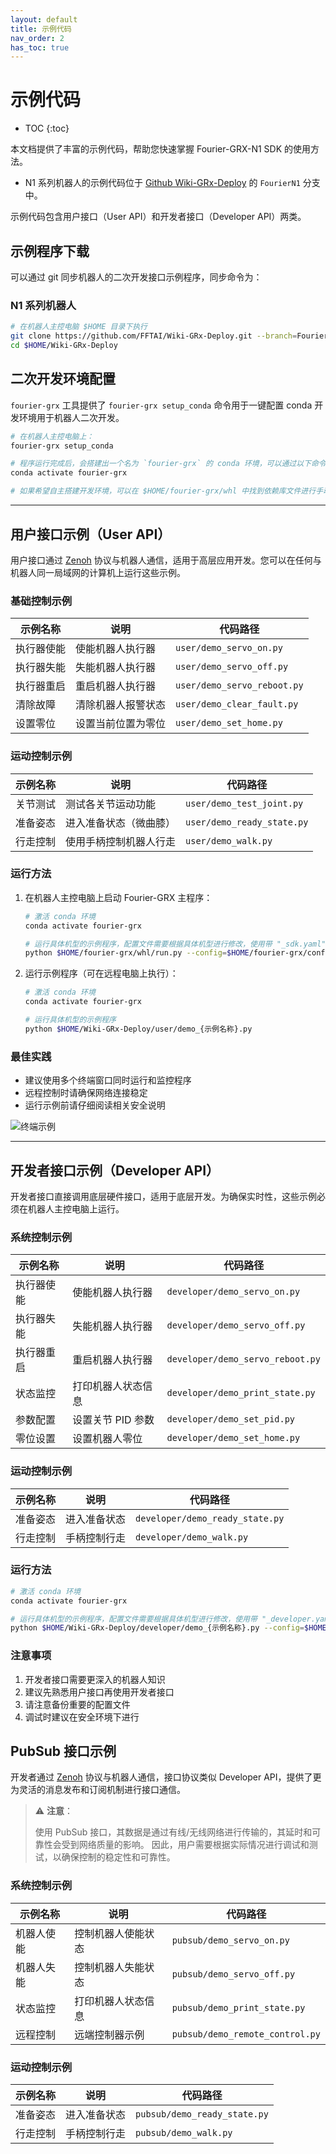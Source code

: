 ```yaml
---
layout: default
title: 示例代码
nav_order: 2
has_toc: true
---
```


# 示例代码

* TOC
{:toc}

本文档提供了丰富的示例代码，帮助您快速掌握 Fourier-GRX-N1 SDK 的使用方法。

- N1 系列机器人的示例代码位于 [Github Wiki-GRx-Deploy](https://github.com/FFTAI/Wiki-GRx-Deploy.git) 的 `FourierN1` 分支中。

示例代码包含用户接口（User API）和开发者接口（Developer API）两类。

## 示例程序下载

可以通过 git 同步机器人的二次开发接口示例程序，同步命令为：

### N1 系列机器人

```bash
# 在机器人主控电脑 $HOME 目录下执行
git clone https://github.com/FFTAI/Wiki-GRx-Deploy.git --branch=FourierN1
cd $HOME/Wiki-GRx-Deploy
```

## 二次开发环境配置

`fourier-grx` 工具提供了 `fourier-grx setup_conda` 命令用于一键配置 conda 开发环境用于机器人二次开发。

```bash
# 在机器人主控电脑上：
fourier-grx setup_conda

# 程序运行完成后，会搭建出一个名为 `fourier-grx` 的 conda 环境，可以通过以下命令激活该环境
conda activate fourier-grx

# 如果希望自主搭建开发环境，可以在 $HOME/fourier-grx/whl 中找到依赖库文件进行手动安装。
```

---

## 用户接口示例（User API）

用户接口通过 [Zenoh](https://zenoh.io/) 协议与机器人通信，适用于高层应用开发。您可以在任何与机器人同一局域网的计算机上运行这些示例。

### 基础控制示例

| 示例名称  | 说明        | 代码路径                        |
|-------|-----------|-----------------------------|
| 执行器使能 | 使能机器人执行器  | `user/demo_servo_on.py`     |
| 执行器失能 | 失能机器人执行器  | `user/demo_servo_off.py`    |
| 执行器重启 | 重启机器人执行器  | `user/demo_servo_reboot.py` |
| 清除故障  | 清除机器人报警状态 | `user/demo_clear_fault.py`  |
| 设置零位  | 设置当前位置为零位 | `user/demo_set_home.py`     |

### 运动控制示例

| 示例名称 | 说明          | 代码路径                       |
|------|-------------|----------------------------|
| 关节测试 | 测试各关节运动功能   | `user/demo_test_joint.py`  |
| 准备姿态 | 进入准备状态（微曲膝） | `user/demo_ready_state.py` |
| 行走控制 | 使用手柄控制机器人行走 | `user/demo_walk.py`        |

### 运行方法

1. 在机器人主控电脑上启动 Fourier-GRX 主程序：
    ```bash
    # 激活 conda 环境
    conda activate fourier-grx
   
    # 运行具体机型的示例程序，配置文件需要根据具体机型进行修改，使用带 "_sdk.yaml" 后缀的配置文件
    python $HOME/fourier-grx/whl/run.py --config=$HOME/fourier-grx/config/{具体机型}/config_{具体机型}_sdk.yaml
    ```

2. 运行示例程序（可在远程电脑上执行）：
    ```bash
    # 激活 conda 环境
    conda activate fourier-grx
   
    # 运行具体机型的示例程序
    python $HOME/Wiki-GRx-Deploy/user/demo_{示例名称}.py
    ```

### 最佳实践

- 建议使用多个终端窗口同时运行和监控程序
- 远程控制时请确保网络连接稳定
- 运行示例前请仔细阅读相关安全说明

![终端示例](/fourier-grx-N1/assets/images/example_user_terminal.png)

---

## 开发者接口示例（Developer API）

开发者接口直接调用底层硬件接口，适用于底层开发。为确保实时性，这些示例必须在机器人主控电脑上运行。

### 系统控制示例

| 示例名称  | 说明          | 代码路径                             |
|-------|-------------|----------------------------------|
| 执行器使能 | 使能机器人执行器    | `developer/demo_servo_on.py`     |
| 执行器失能 | 失能机器人执行器    | `developer/demo_servo_off.py`    |
| 执行器重启 | 重启机器人执行器    | `developer/demo_servo_reboot.py` |
| 状态监控  | 打印机器人状态信息   | `developer/demo_print_state.py`  |
| 参数配置  | 设置关节 PID 参数 | `developer/demo_set_pid.py`      |
| 零位设置  | 设置机器人零位     | `developer/demo_set_home.py`     |

### 运动控制示例

| 示例名称 | 说明     | 代码路径                            |
|------|--------|---------------------------------|
| 准备姿态 | 进入准备状态 | `developer/demo_ready_state.py` |
| 行走控制 | 手柄控制行走 | `developer/demo_walk.py`        |

### 运行方法

```bash
# 激活 conda 环境
conda activate fourier-grx

# 运行具体机型的示例程序，配置文件需要根据具体机型进行修改，使用带 "_developer.yaml" 后缀的配置文件
python $HOME/Wiki-GRx-Deploy/developer/demo_{示例名称}.py --config=$HOME/fourier-grx/config/{具体机型}/config_{具体机型}_developer.yaml
```

### 注意事项

1. 开发者接口需要更深入的机器人知识
2. 建议先熟悉用户接口再使用开发者接口
3. 请注意备份重要的配置文件
4. 调试时建议在安全环境下进行

## PubSub 接口示例

开发者通过 [Zenoh](https://zenoh.io/) 协议与机器人通信，接口协议类似 Developer API，提供了更为灵活的消息发布和订阅机制进行接口通信。

> ⚠️ **注意**：
> 
> 使用 PubSub 接口，其数据是通过有线/无线网络进行传输的，其延时和可靠性会受到网络质量的影响。
> 因此，用户需要根据实际情况进行调试和测试，以确保控制的稳定性和可靠性。

### 系统控制示例

| 示例名称  | 说明        | 代码路径                            |
|-------|-----------|---------------------------------|
| 机器人使能 | 控制机器人使能状态 | `pubsub/demo_servo_on.py`       |
| 机器人失能 | 控制机器人失能状态 | `pubsub/demo_servo_off.py`      |
| 状态监控  | 打印机器人状态信息 | `pubsub/demo_print_state.py`    |
| 远程控制  | 远端控制器示例   | `pubsub/demo_remote_control.py` |

### 运动控制示例

| 示例名称 | 说明     | 代码路径                         |
|------|--------|------------------------------|
| 准备姿态 | 进入准备状态 | `pubsub/demo_ready_state.py` |
| 行走控制 | 手柄控制行走 | `pubsub/demo_walk.py`        |
